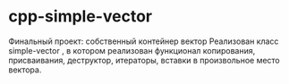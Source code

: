# cpp-simple-vector
Финальный проект: собственный контейнер вектор
Реализован класс simple-vector , в котором реализован функционал копирования, присваивания, деструктор, итераторы, вставки в произвольное место вектора.
